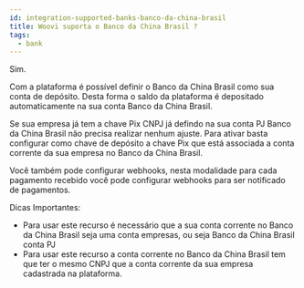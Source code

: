 ```yaml
---
id: integration-supported-banks-banco-da-china-brasil
title: Woovi suporta o Banco da China Brasil ?
tags:
  - bank
---
```


Sim.

Com a plataforma é possível definir o Banco da China Brasil como sua conta de depósito. Desta forma o saldo da plataforma é depositado automaticamente na sua conta Banco da China Brasil.

Se sua empresa já tem a chave Pix CNPJ já defindo na sua conta PJ Banco da China Brasil não precisa realizar nenhum ajuste. Para ativar basta configurar como chave de depósito a chave Pix que está associada a conta corrente da sua empresa no Banco da China Brasil.

Você também pode configurar webhooks, nesta modalidade para cada pagamento recebido você pode configurar webhooks para ser notificado de pagamentos.

Dicas Importantes:

- Para usar este recurso é necessário que a sua conta corrente no Banco da China Brasil seja uma conta empresas, ou seja Banco da China Brasil conta PJ
- Para usar este recurso a conta corrente no Banco da China Brasil tem que ter o mesmo CNPJ que a conta corrente da sua empresa cadastrada na plataforma.
